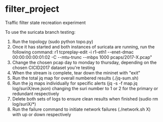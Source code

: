 # filter_project
Traffic filter state recreation experiment


To use the suricata branch testing:
1. Run the topology (sudo python topo.py)
2. Once it has started and both instances of suricata are running, run the following command: r1 tcpreplay-edit -i r1-eth1 --enet-dmac 00:00:00:00:01:02 -C --mtu-trunc --mbps 1000 pcaps/2017-X.pcap"
3. Change the chosen pcap day to monday to thursday, depending on the chosen CICID2017 dataset you're testing
4. When the stream is complete, tear down the mininet with "exit"
5. Run the total jq map for overall numbered results (./jq-sum.sh)
6. Run the jq maps individually for specific alerts (jq -s -f map.jq log/suriX/eve.json) changing the suri number to 1 or 2 for the primary or redundant respectively
7. Delete both sets of logs to ensure clean results when finished (sudio rm log/suriX/*)
8. Run the failure command to initiate network failures (./network.sh X) with up or down respectively
